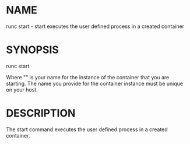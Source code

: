 # NAME
   runc start - start executes the user defined process in a created container

# SYNOPSIS
   runc start <container-id>

Where "<container-id>" is your name for the instance of the container that you
are starting. The name you provide for the container instance must be unique on
your host.

# DESCRIPTION
   The start command executes the user defined process in a created container.
